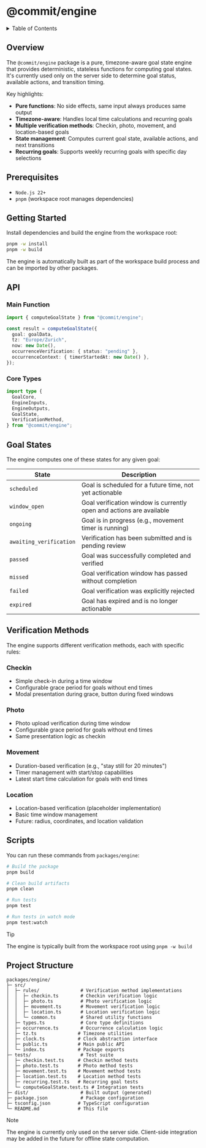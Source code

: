 # @commit/engine

<details>
  <summary>Table of Contents</summary>
  <ol>
    <li><a href="#overview">Overview</a></li>
    <li><a href="#prerequisites">Prerequisites</a></li>
    <li><a href="#getting-started">Getting started</a></li>
    <li><a href="#api">API</a></li>
    <li><a href="#goal-states">Goal States</a></li>
    <li><a href="#verification-methods">Verification Methods</a></li>
    <li><a href="#scripts">Scripts</a></li>
    <li><a href="#project-structure">Project structure</a></li>
  </ol>
</details>

## Overview

The `@commit/engine` package is a pure, timezone-aware goal state engine that provides deterministic, stateless functions for computing goal states. It's currently used only on the server side to determine goal status, available actions, and transition timing.

Key highlights:

- **Pure functions**: No side effects, same input always produces same output
- **Timezone-aware**: Handles local time calculations and recurring goals
- **Multiple verification methods**: Checkin, photo, movement, and location-based goals
- **State management**: Computes current goal state, available actions, and next transitions
- **Recurring goals**: Supports weekly recurring goals with specific day selections

## Prerequisites

- `Node.js 22+`
- `pnpm` (workspace root manages dependencies)

## Getting Started

Install dependencies and build the engine from the workspace root:

```sh
pnpm -w install
pnpm -w build
```

The engine is automatically built as part of the workspace build process and can be imported by other packages.

## API

### Main Function

```ts
import { computeGoalState } from "@commit/engine";

const result = computeGoalState({
  goal: goalData,
  tz: "Europe/Zurich",
  now: new Date(),
  occurrenceVerification: { status: "pending" },
  occurrenceContext: { timerStartedAt: new Date() },
});
```

### Core Types

```ts
import type {
  GoalCore,
  EngineInputs,
  EngineOutputs,
  GoalState,
  VerificationMethod,
} from "@commit/engine";
```

## Goal States

The engine computes one of these states for any given goal:

| State                   | Description                                                          |
| ----------------------- | -------------------------------------------------------------------- |
| `scheduled`             | Goal is scheduled for a future time, not yet actionable              |
| `window_open`           | Goal verification window is currently open and actions are available |
| `ongoing`               | Goal is in progress (e.g., movement timer is running)                |
| `awaiting_verification` | Verification has been submitted and is pending review                |
| `passed`                | Goal was successfully completed and verified                         |
| `missed`                | Goal verification window has passed without completion               |
| `failed`                | Goal verification was explicitly rejected                            |
| `expired`               | Goal has expired and is no longer actionable                         |

## Verification Methods

The engine supports different verification methods, each with specific rules:

### Checkin

- Simple check-in during a time window
- Configurable grace period for goals without end times
- Modal presentation during grace, button during fixed windows

### Photo

- Photo upload verification during time window
- Configurable grace period for goals without end times
- Same presentation logic as checkin

### Movement

- Duration-based verification (e.g., "stay still for 20 minutes")
- Timer management with start/stop capabilities
- Latest start time calculation for goals with end times

### Location

- Location-based verification (placeholder implementation)
- Basic time window management
- Future: radius, coordinates, and location validation

## Scripts

You can run these commands from `packages/engine`:

```sh
# Build the package
pnpm build

# Clean build artifacts
pnpm clean

# Run tests
pnpm test

# Run tests in watch mode
pnpm test:watch
```

> [!TIP]
> The engine is typically built from the workspace root using `pnpm -w build`

## Project Structure

```
packages/engine/
├─ src/
│  ├─ rules/               # Verification method implementations
│  │  ├─ checkin.ts        # Checkin verification logic
│  │  ├─ photo.ts          # Photo verification logic
│  │  ├─ movement.ts       # Movement verification logic
│  │  ├─ location.ts       # Location verification logic
│  │  └─ common.ts         # Shared utility functions
│  ├─ types.ts             # Core type definitions
│  ├─ occurrence.ts        # Occurrence calculation logic
│  ├─ tz.ts               # Timezone utilities
│  ├─ clock.ts            # Clock abstraction interface
│  ├─ public.ts           # Main public API
│  └─ index.ts            # Package exports
├─ tests/                  # Test suite
│  ├─ checkin.test.ts     # Checkin method tests
│  ├─ photo.test.ts       # Photo method tests
│  ├─ movement.test.ts    # Movement method tests
│  ├─ location.test.ts    # Location method tests
│  ├─ recurring.test.ts   # Recurring goal tests
│  └─ computeGoalState.test.ts # Integration tests
├─ dist/                   # Built output (generated)
├─ package.json            # Package configuration
├─ tsconfig.json          # TypeScript configuration
└─ README.md              # This file
```

> [!NOTE]
> The engine is currently only used on the server side. Client-side integration may be added in the future for offline state computation.
